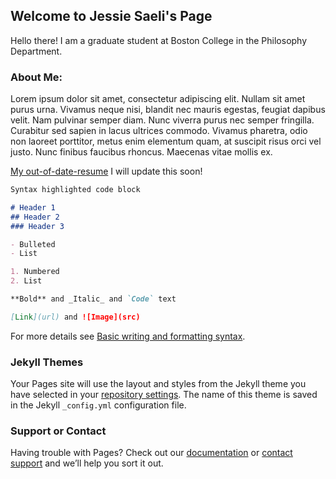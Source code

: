 ## Welcome to Jessie Saeli's Page

Hello there! I am a graduate student at Boston College in the Philosophy Department.

### About Me:

Lorem ipsum dolor sit amet, consectetur adipiscing elit. Nullam sit amet purus urna. Vivamus neque nisi, blandit nec mauris egestas, feugiat dapibus velit. Nam pulvinar semper diam. Nunc viverra purus nec semper fringilla. Curabitur sed sapien in lacus ultrices commodo. Vivamus pharetra, odio non laoreet porttitor, metus enim elementum quam, at suscipit risus orci vel justo. Nunc finibus faucibus rhoncus. Maecenas vitae mollis ex. 

[My out-of-date-resume](/Jessica_Saeli_Resume_2021-2.4.pdf)
I will update this soon!

```markdown
Syntax highlighted code block

# Header 1
## Header 2
### Header 3

- Bulleted
- List

1. Numbered
2. List

**Bold** and _Italic_ and `Code` text

[Link](url) and ![Image](src)
```

For more details see [Basic writing and formatting syntax](https://docs.github.com/en/github/writing-on-github/getting-started-with-writing-and-formatting-on-github/basic-writing-and-formatting-syntax).

### Jekyll Themes

Your Pages site will use the layout and styles from the Jekyll theme you have selected in your [repository settings](https://github.com/jsaeli/jsaeli.github.io/settings/pages). The name of this theme is saved in the Jekyll `_config.yml` configuration file.

### Support or Contact

Having trouble with Pages? Check out our [documentation](https://docs.github.com/categories/github-pages-basics/) or [contact support](https://support.github.com/contact) and we’ll help you sort it out.
